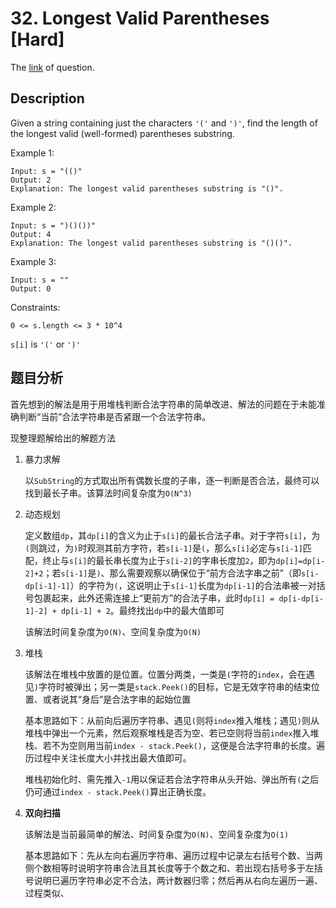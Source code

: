 # 32. Longest Valid Parentheses [Hard]

The [link](https://leetcode.com/problems/longest-valid-parentheses/) of question.

## Description

Given a string containing just the characters `'('` and `')'`, find the length of the longest valid (well-formed) parentheses substring.

Example 1:
```
Input: s = "(()"
Output: 2
Explanation: The longest valid parentheses substring is "()".
```

Example 2:
```
Input: s = ")()())"
Output: 4
Explanation: The longest valid parentheses substring is "()()".
```

Example 3:
```
Input: s = ""
Output: 0
```

Constraints:
```
0 <= s.length <= 3 * 10^4
```
`s[i]` is `'('` or `')'`

## 题目分析

首先想到的解法是用于用堆栈判断合法字符串的简单改进、解法的问题在于未能准确判断“当前”合法字符串是否紧跟一个合法字符串。

现整理题解给出的解题方法

1. 暴力求解

    以`SubString`的方式取出所有偶数长度的子串，逐一判断是否合法，最终可以找到最长子串。该算法时间复杂度为`O(N^3)`

2. 动态规划

    定义数组`dp`，其`dp[i]`的含义为止于`s[i]`的最长合法子串。对于字符`s[i]`，为`(`则跳过，为`)`时观测其前方字符，若`s[i-1]`是`(`，那么`s[i]`必定与`s[i-1]`匹配，终止与`s[i]`的最长串长度为止于`s[i-2]`的字串长度加`2`，即为`dp[i]=dp[i-2]+2`；若`s[i-1]`是`)`、那么需要观察以确保位于“前方合法字串之前”（即`s[i-dp[i-1]-1]`）的字符为`(`，这说明止于`s[i-1]`长度为`dp[i-1]`的合法串被一对括号包裹起来，此外还需连接上“更前方”的合法子串，此时`dp[i] = dp[i-dp[i-1]-2] + dp[i-1] + 2`。最终找出`dp`中的最大值即可

    该解法时间复杂度为`O(N)`、空间复杂度为`O(N)`

3. 堆栈

    该解法在堆栈中放置的是位置。位置分两类，一类是`(`字符的`index`，会在遇见`)`字符时被弹出；另一类是`stack.Peek()`的目标，它是无效字符串的结束位置、或者说其“身后”是合法字串的起始位置
    
    基本思路如下：从前向后遍历字符串、遇见`(`则将`index`推入堆栈；遇见`)`则从堆栈中弹出一个元素，然后观察堆栈是否为空、若已空则将当前`index`推入堆栈、若不为空则用当前`index - stack.Peek()`，这便是合法字符串的长度。遍历过程中关注长度大小并找出最大值即可。

    堆栈初始化时、需先推入`-1`用以保证若合法字符串从头开始、弹出所有`(`之后仍可通过`index - stack.Peek()`算出正确长度。

4. **双向扫描**

    该解法是当前最简单的解法、时间复杂度为`O(N)`、空间复杂度为`O(1)`

    基本思路如下：先从左向右遍历字符串、遍历过程中记录左右括号个数、当两侧个数相等时说明字符串合法且其长度等于个数之和、若出现右括号多于左括号说明已遍历字符串必定不合法，两计数器归零；然后再从右向左遍历一遍、过程类似、